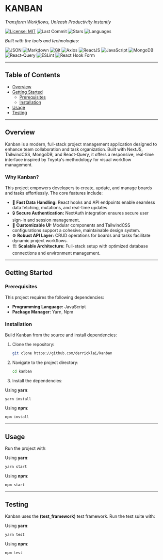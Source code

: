 # KANBAN

*Transform Workflows, Unleash Productivity Instantly*

[![License: MIT](https://img.shields.io/badge/License-MIT-blue.svg)](https://opensource.org/licenses/MIT)
![Last Commit](https://img.shields.io/github/last-commit/derricklai/kanban)
![Stars](https://img.shields.io/github/stars/derricklai/kanban)
![Languages](https://img.shields.io/github/languages/top/derricklai/kanban)

*Built with the tools and technologies:*

![JSON](https://img.shields.io/badge/JSON-informational?logo=json)
![Markdown](https://img.shields.io/badge/Markdown-informational?logo=markdown)
![Git](https://img.shields.io/badge/Git-informational?logo=git)
![Axios](https://img.shields.io/badge/Axios-informational)
![ReactJS](https://img.shields.io/badge/ReactJS-informational?logo=react)
![JavaScript](https://img.shields.io/badge/JavaScript-informational?logo=javascript)
![MongoDB](https://img.shields.io/badge/MongoDB-informational?logo=mongodb)
![React-Query](https://img.shields.io/badge/React--Query-informational)
![ESLint](https://img.shields.io/badge/ESLint-informational?logo=eslint)
![React Hook Form](https://img.shields.io/badge/React%20Hook%20Form-informational)

---

## Table of Contents

- [Overview](#overview)
- [Getting Started](#getting-started)
  - [Prerequisites](#prerequisites)
  - [Installation](#installation)
- [Usage](#usage)
- [Testing](#testing)

---

## Overview

Kanban is a modern, full-stack project management application designed to enhance team collaboration and task organization. Built with NextJS, TailwindCSS, MongoDB, and React-Query, it offers a responsive, real-time interface inspired by Toyota's methodology for visual workflow management.

### Why Kanban?

This project empowers developers to create, update, and manage boards and tasks effortlessly. The core features include:

- 🚀 **Fast Data Handling:** React hooks and API endpoints enable seamless data fetching, mutations, and real-time updates.
- 🔒 **Secure Authentication:** NextAuth integration ensures secure user sign-in and session management.
- 🎨 **Customizable UI:** Modular components and TailwindCSS configurations support a cohesive, maintainable design system.
- ⚙️ **Robust API Layer:** CRUD operations for boards and tasks facilitate dynamic project workflows.
- 🏗️ **Scalable Architecture:** Full-stack setup with optimized database connections and environment management.

---

## Getting Started

### Prerequisites

This project requires the following dependencies:

- **Programming Language:** JavaScript
- **Package Manager:** Yarn, Npm

### Installation

Build Kanban from the source and install dependencies:

1. Clone the repository:
   ```bash
   git clone https://github.com/derricklai/kanban
   ```

2. Navigate to the project directory:
   ```bash
   cd kanban
   ```

3. Install the dependencies:

Using **yarn**:
```bash
yarn install
```

Using **npm**:
```bash
npm install
```

---

## Usage

Run the project with:

Using **yarn**:
```bash
yarn start
```

Using **npm**:
```bash
npm start
```

---

## Testing

Kanban uses the **(test_framework)** test framework. Run the test suite with:

Using **yarn**:
```bash
yarn test
```

Using **npm**:
```bash
npm test
```

